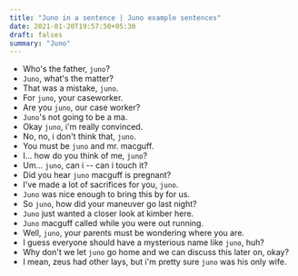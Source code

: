 ```yaml
---
title: "Juno in a sentence | Juno example sentences"
date: 2021-01-20T19:57:50+05:30
draft: falses
summary: "Juno"
---
```

- Who's the father, `juno`?
- `Juno`, what's the matter?
- That was a mistake, `juno`.
- For `juno`, your caseworker.
- Are you `juno`, our case worker?
- `Juno`'s not going to be a ma.
- Okay `juno`, i'm really convinced.
- No, no, i don't think that, `juno`.
- You must be `juno` and mr. macguff.
- I... how do you think of me, `juno`?
- Um... `juno`, can i -- can i touch it?
- Did you hear `juno` macguff is pregnant?
- I've made a lot of sacrifices for you, `juno`.
- `Juno` was nice enough to bring this by for us.
- So `juno`, how did your maneuver go last night?
- `Juno` just wanted a closer look at kimber here.
- `Juno` macguff called while you were out running.
- Well, `juno`, your parents must be wondering where you are.
- I guess everyone should have a mysterious name like `juno`, huh?
- Why don't we let `juno` go home and we can discuss this later on, okay?
- I mean, zeus had other lays, but i'm pretty sure `juno` was his only wife.
                 
